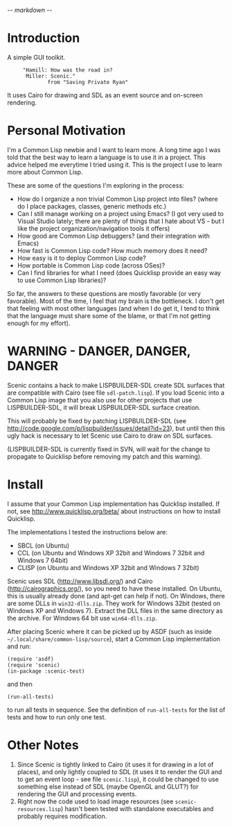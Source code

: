 -*- markdown -*-

# Introduction

A simple GUI toolkit.

         "Hamill: How was the road in?
          Miller: Scenic."
                 from "Saving Private Ryan"

It uses Cairo for drawing and SDL as an event source and on-screen
rendering.

# Personal Motivation

I'm a Common Lisp newbie and I want to learn more. A long time ago I
was told that the best way to learn a language is to use it in a
project. This advice helped me everytime I tried using it. This is the
project I use to learn more about Common Lisp.

These are some of the questions I'm exploring in the process:

 * How do I organize a non trivial Common Lisp project into files?
   (where do I place packages, classes, generic methods etc.)
 * Can I still manage working on a project using Emacs? (I got
   very used to Visual Studio lately; there are plenty of things that
   I hate about VS - but I like the project organization/navigation
   tools it offers)
 * How good are Common Lisp debuggers? (and their integration with
   Emacs)
 * How fast is Common Lisp code? How much memory does it need?
 * How easy is it to deploy Common Lisp code?
 * How portable is Common Lisp code (across OSes)?
 * Can I find libraries for what I need (does Quicklisp provide an
   easy way to use Common Lisp libraries)?

So far, the answers to these questions are mostly favorable (or very
favorable). Most of the time, I feel that my brain is the
bottleneck. I don't get that feeling with most other languages (and
when I do get it, I tend to think that the language must share some of
the blame, or that I'm not getting enough for my effort).

# WARNING - DANGER, DANGER, DANGER

Scenic contains a hack to make LISPBUILDER-SDL create SDL surfaces
that are compatible with Cairo (see file `sdl-patch.lisp`). If you
load Scenic into a Common Lisp image that you also use for other
projects that use LISPBUILDER-SDL, it will break LISPBUILDER-SDL
surface creation.

This will probably be fixed by patching LISPBUILDER-SDL (see
http://code.google.com/p/lispbuilder/issues/detail?id=23), but until
then this ugly hack is necessary to let Scenic use Cairo to draw on
SDL surfaces.

(LISPBUILDER-SDL is currently fixed in SVN, will wait for the change
to propagate to Quicklisp before removing my patch and this warning).

# Install

I assume that your Common Lisp implementation has Quicklisp
installed. If not, see http://www.quicklisp.org/beta/ about
instructions on how to install Quicklisp.

The implementations I tested the instructions below are:

 * SBCL (on Ubuntu)
 * CCL (on Ubuntu and Windows XP 32bit and Windows 7 32bit and Windows
   7 64bit)
 * CLISP (on Ubuntu and Windows XP 32bit and Windows 7 32bit)

Scenic uses SDL (http://www.libsdl.org/) and Cairo
(http://cairographics.org/), so you need to have these installed. On
Ubuntu, this is usually already done (and apt-get can help if not). On
Windows, there are some DLLs in `win32-dlls.zip`. They work for
Windows 32bit (tested on Windows XP and Windows 7). Extract the DLL
files in the same directory as the archive. For Windows 64 bit use
`win64-dlls.zip`.

After placing Scenic where it can be picked up by ASDF (such as inside
`~/.local/share/common-lisp/source`), start a Common Lisp
implementation and run:

    (require 'asdf)
    (require 'scenic)
    (in-package :scenic-test)

and then

    (run-all-tests)

to run all tests in sequence. See the definition of `run-all-tests`
for the list of tests and how to run only one test.

# Other Notes

 1. Since Scenic is tightly linked to Cairo (it uses it for drawing in
    a lot of places), and only lightly coupled to SDL (it uses it to
    render the GUI and to get an event loop - see file `scenic.lisp`),
    it could be changed to use something else instead of SDL (maybe
    OpenGL and GLUT?) for rendering the GUI and processing events.
 2. Right now the code used to load image resources (see
    `scenic-resources.lisp`) hasn't been tested with standalone
    executables and probably requires modification.
